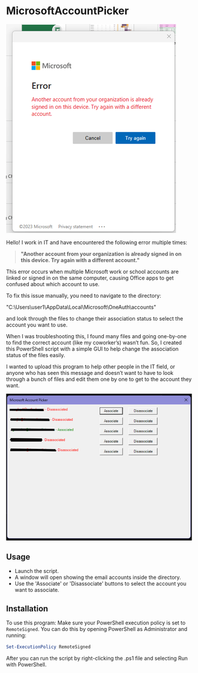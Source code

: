 # MicrosoftAccountPicker

![Error Message](error.png)

Hello! I work in IT and have encountered the following error multiple times:

> **"Another account from your organization is already signed in on this device. Try again with a different account."**

This error occurs when multiple Microsoft work or school accounts are linked or signed in on the same computer, causing Office apps to get confused about which account to use.

To fix this issue manually, you need to navigate to the directory:

"C:\Users\user1\AppData\Local\Microsoft\OneAuth\accounts"

and look through the files to change their association status to select the account you want to use.

When I was troubleshooting this, I found many files and going one-by-one to find the correct account (like my coworker’s) wasn’t fun. So, I created this PowerShell script with a simple GUI to help change the association status of the files easily.

I wanted to upload this program to help other people in the IT field, or anyone who has seen this message and doesn’t want to have to look through a bunch of files and edit them one by one to get to the account they want.

![Program Screenshot](app-img.png)

## Usage

- Launch the script.
- A window will open showing the email accounts inside the directory.
- Use the 'Associate' or 'Disassociate' buttons to select the account you want to associate.

## Installation

To use this program:
Make sure your PowerShell execution policy is set to `RemoteSigned`. You can do this by opening PowerShell as Administrator and running:

```powershell
Set-ExecutionPolicy RemoteSigned
```

After you can run the script by right-clicking the .ps1 file and selecting Run with PowerShell.
